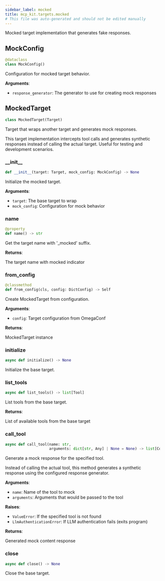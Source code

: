 ```yaml
---
sidebar_label: mocked
title: mcp_kit.targets.mocked
# This file was auto-generated and should not be edited manually
---
```


Mocked target implementation that generates fake responses.

## MockConfig

```python
@dataclass
class MockConfig()
```

Configuration for mocked target behavior.

**Arguments**:

- `response_generator`: The generator to use for creating mock responses

## MockedTarget

```python
class MockedTarget(Target)
```

Target that wraps another target and generates mock responses.

This target implementation intercepts tool calls and generates synthetic
responses instead of calling the actual target. Useful for testing and
development scenarios.

### \_\_init\_\_

```python
def __init__(target: Target, mock_config: MockConfig) -> None
```

Initialize the mocked target.

**Arguments**:

- `target`: The base target to wrap
- `mock_config`: Configuration for mock behavior

### name

```python
@property
def name() -> str
```

Get the target name with &#x27;_mocked&#x27; suffix.

**Returns**:

The target name with mocked indicator

### from\_config

```python
@classmethod
def from_config(cls, config: DictConfig) -> Self
```

Create MockedTarget from configuration.

**Arguments**:

- `config`: Target configuration from OmegaConf

**Returns**:

MockedTarget instance

### initialize

```python
async def initialize() -> None
```

Initialize the base target.

### list\_tools

```python
async def list_tools() -> list[Tool]
```

List tools from the base target.

**Returns**:

List of available tools from the base target

### call\_tool

```python
async def call_tool(name: str,
                    arguments: dict[str, Any] | None = None) -> list[Content]
```

Generate a mock response for the specified tool.

Instead of calling the actual tool, this method generates a synthetic
response using the configured response generator.

**Arguments**:

- `name`: Name of the tool to mock
- `arguments`: Arguments that would be passed to the tool

**Raises**:

- `ValueError`: If the specified tool is not found
- `LlmAuthenticationError`: If LLM authentication fails (exits program)

**Returns**:

Generated mock content response

### close

```python
async def close() -> None
```

Close the base target.

